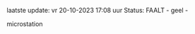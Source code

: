 laatste update: 
vr 20-10-2023 17:08   uur 
Status: FAALT - geel - 
<div class="service Y">microstation</div>